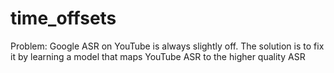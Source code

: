 # time_offsets

Problem: Google ASR on YouTube is always slightly off. The solution is to fix it by learning a model that maps YouTube ASR to the higher quality ASR